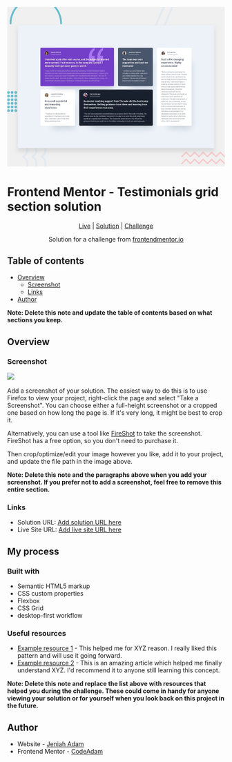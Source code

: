 ![Testimonials grid section](./design/desktop-preview.jpg)

# Frontend Mentor - Testimonials grid section solution

<div align="center">

[Live](https://devllopeadam.github.io/Testiomonials-grid-section-main-Challenge/)
| [Solution](https://github.com/devllopeadam/Testiomonials-grid-section-main-Challenge)
| [Challenge](https://www.frontendmentor.io/challenges/testimonials-grid-section-Nnw6J7Un7)

Solution for a challenge from [frontendmentor.io](https://www.frontendmentor.io/challenges/testimonials-grid-section-Nnw6J7Un7J)

</div>

## Table of contents

- [Overview](#overview)
  - [Screenshot](#screenshot)
  - [Links](#links)
- [Author](#author)

**Note: Delete this note and update the table of contents based on what sections you keep.**

## Overview

### Screenshot

![](../testimonials-grid-section-main/design/desktop-design.jpg)

Add a screenshot of your solution. The easiest way to do this is to use Firefox to view your project, right-click the page and select "Take a Screenshot". You can choose either a full-height screenshot or a cropped one based on how long the page is. If it's very long, it might be best to crop it.

Alternatively, you can use a tool like [FireShot](https://getfireshot.com/) to take the screenshot. FireShot has a free option, so you don't need to purchase it.

Then crop/optimize/edit your image however you like, add it to your project, and update the file path in the image above.

**Note: Delete this note and the paragraphs above when you add your screenshot. If you prefer not to add a screenshot, feel free to remove this entire section.**

### Links

- Solution URL: [Add solution URL here](https://github.com/devllopeadam/Testiomonials-grid-section-main-Challenge)
- Live Site URL: [Add live site URL here](https://devllopeadam.github.io/Testiomonials-grid-section-main-Challenge/)

## My process

### Built with

- Semantic HTML5 markup
- CSS custom properties
- Flexbox
- CSS Grid
- desktop-first workflow

### Useful resources

- [Example resource 1](https://www.example.com) - This helped me for XYZ reason. I really liked this pattern and will use it going forward.
- [Example resource 2](https://www.example.com) - This is an amazing article which helped me finally understand XYZ. I'd recommend it to anyone still learning this concept.

**Note: Delete this note and replace the list above with resources that helped you during the challenge. These could come in handy for anyone viewing your solution or for yourself when you look back on this project in the future.**

## Author

- Website - [Jeniah Adam](https://devllopeadam.github.io/Testiomonials-grid-section-main-Challenge/)
- Frontend Mentor - [CodeAdam](https://www.frontendmentor.io/profile/devllopeadam)
